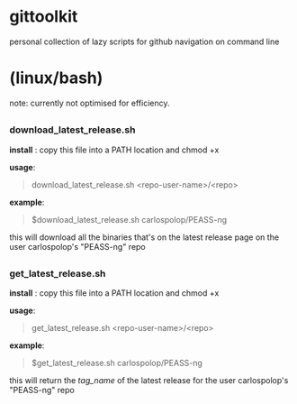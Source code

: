 # gittoolkit
personal collection of lazy scripts for github navigation on command line 


# (linux/bash)


note: currently not optimised for efficiency.
##
  ### download_latest_release.sh
 
**install** : copy this file into a PATH location and chmod +x

**usage**:
  > download_latest_release.sh \<repo-user-name\>\/\<repo\>
  
**example**:
  >  $download_latest_release.sh carlospolop\/PEASS-ng
  
  this will download all the binaries that's on the latest release page on the user carlospolop's "PEASS-ng" repo

  
##  
### get_latest_release.sh

**install** : copy this file into a PATH location and chmod +x

**usage**:
  > get_latest_release.sh \<repo-user-name\>\/\<repo\>
  
**example**:
  >  $get_latest_release.sh carlospolop\/PEASS-ng
  
  this will return the _tag_name_ of the latest release for the user carlospolop's "PEASS-ng" repo
